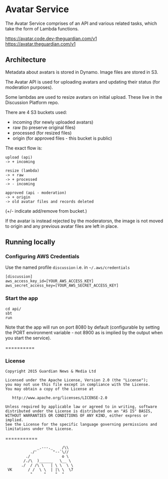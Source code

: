 # Avatar Service

The Avatar Service comprises of an API and various related tasks,
which take the form of Lambda functions.

https://avatar.code.dev-theguardian.com/v1
https://avatar.theguardian.com/v1

## Architecture

Metadata about avatars is stored in Dynamo. Image files are stored in
S3.

The Avatar API is used for uploading avatars and updating their status
(for moderation purposes).

Some lambdas are used to resize avatars on initial upload. These live
in the Discussion Platform repo.

There are 4 S3 buckets used:

* incoming (for newly uploaded avatars)
* raw (to preserve original files)
* processed (for resized files)
* origin (for approved files - this bucket is public)

The exact flow is:

    upload (api)
    -> + incoming

    resize (lambda)
    -> + raw
    -> + processed
    -> - incoming

    approved (api - moderation)
    -> + origin
    -> old avatar files and records deleted

(+/- indicate add/remove from bucket.)

If the avatar is instead rejected by the moderatorsn, the image is not
moved to origin and any previous avatar files are left in place.

## Running locally

### Configuring AWS Credentials
Use the named profile `discussion` i.e. in `~/.aws/credentials`

```
[discussion]
aws_access_key_id=[YOUR_AWS_ACCESS_KEY]
aws_secret_access_key=[YOUR_AWS_SECRET_ACCESS_KEY]
```

### Start the app
```
cd api/
sbt
run
```

Note that the app will run on port 8080 by default (configurable by setting the PORT environment variable - not 8900 as is implied by the output when you start the service).

==========
### License
```
Copyright 2015 Guardian News & Media Ltd

Licensed under the Apache License, Version 2.0 (the "License");
you may not use this file except in compliance with the License.
You may obtain a copy of the License at

   http://www.apache.org/licenses/LICENSE-2.0

Unless required by applicable law or agreed to in writing, software
distributed under the License is distributed on an "AS IS" BASIS,
WITHOUT WARRANTIES OR CONDITIONS OF ANY KIND, either express or implied.
See the License for the specific language governing permissions and
limitations under the License.
```
===========
```
              _.---._    /\\
           ./'       "--`\//
         ./              o \
        /./\  )______   \__ \
       ./  / /\ \   | \ \  \ \
 VK       / /  \ \  | |\ \  \7
           "     "    "  "
```
